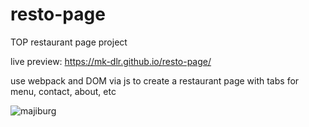 # resto-page

TOP restaurant page project

live preview: https://mk-dlr.github.io/resto-page/

use webpack and DOM via js to create
a restaurant page
with tabs for menu, contact, about, etc

![majiburg](https://github.com/MK-DlR/resto-page/blob/main/images/majiburg.gif)
